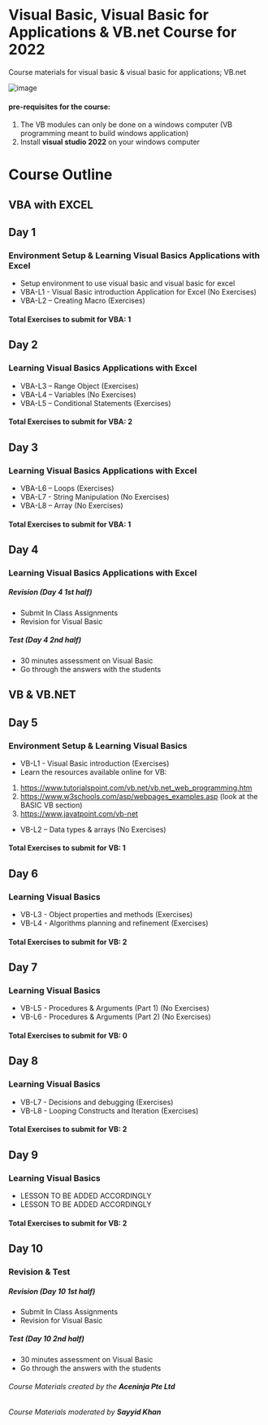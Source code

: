 # Visual Basic, Visual Basic for Applications & VB.net Course for 2022
Course materials for visual basic &amp; visual basic for applications; VB.net

![image](https://user-images.githubusercontent.com/22993048/109147028-80d6d380-779f-11eb-822b-4fd458ba3481.png)

#### pre-requisites for the course:
1. The VB modules can only be done on a windows computer (VB programming meant to build windows application)
2. Install **visual studio 2022** on your windows computer

# Course Outline

## VBA with EXCEL

## Day 1
### Environment Setup & Learning Visual Basics Applications with Excel

-	Setup environment to use visual basic and visual basic for excel
-	VBA-L1 - Visual Basic introduction Application for Excel (No Exercises)
-	VBA-L2 – Creating Macro (Exercises)

#### Total Exercises to submit for VBA: 1

## Day 2
### Learning Visual Basics Applications with Excel

- VBA-L3 – Range Object (Exercises)
-	VBA-L4 – Variables (No Exercises)
-	VBA-L5 – Conditional Statements (Exercises)


#### Total Exercises to submit for VBA: 2

## Day 3
### Learning Visual Basics Applications with Excel

-	VBA-L6 – Loops (Exercises)
-	VBA-L7 - String Manipulation (No Exercises)
-	VBA-L8 – Array (No Exercises)

#### Total Exercises to submit for VBA: 1

## Day 4
### Learning Visual Basics Applications with Excel

##### Revision (Day 4 1st half)
-	Submit In Class Assignments
-	Revision for Visual Basic

##### Test (Day 4 2nd half)
-	30 minutes assessment on Visual Basic
-	Go through the answers with the students


## VB & VB.NET

## Day 5
### Environment Setup & Learning Visual Basics

-	VB-L1 - Visual Basic introduction (Exercises)
-	Learn the resources available online for VB:
  1. https://www.tutorialspoint.com/vb.net/vb.net_web_programming.htm
  2. https://www.w3schools.com/asp/webpages_examples.asp (look at the BASIC VB section)
  3. https://www.javatpoint.com/vb-net
-	VB-L2 – Data types & arrays (No Exercises)

#### Total Exercises to submit for VB: 1

## Day 6
### Learning Visual Basics

-	VB-L3 - Object properties and methods (Exercises)
-	VB-L4 - Algorithms planning and refinement (Exercises)

#### Total Exercises to submit for VB: 2

## Day 7
### Learning Visual Basics

-	VB-L5 - Procedures & Arguments (Part 1) (No Exercises)
-	VB-L6 - Procedures & Arguments (Part 2) (No Exercises)

#### Total Exercises to submit for VB: 0

## Day 8
### Learning Visual Basics

-	VB-L7 - Decisions and debugging (Exercises)
-	VB-L8 - Looping Constructs and Iteration (Exercises)

#### Total Exercises to submit for VB: 2

## Day 9
### Learning Visual Basics

- LESSON TO BE ADDED ACCORDINGLY
- LESSON TO BE ADDED ACCORDINGLY

#### Total Exercises to submit for VB: 2


## Day 10
### Revision & Test

##### Revision (Day 10 1st half)
-	Submit In Class Assignments
-	Revision for Visual Basic

##### Test (Day 10 2nd half)
-	30 minutes assessment on Visual Basic
-	Go through the answers with the students


###### Course Materials created by the **Aceninja Pte Ltd**
###### Course Materials moderated by **Sayyid Khan**
